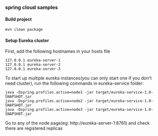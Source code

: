 ### spring cloud samples

#### Build project

```
mvn clean package
```

#### Setup Eureka cluster

First, add the following hostnames in your hosts file

```
127.0.0.1 eureka-server-1
127.0.0.1 eureka-server-2
127.0.0.1 eureka-server-3
```

To start up multiple eureka instances(you can only start one if you don't need cluster),
run the following commands in eureka-service folder:

```
java -Dspring.profiles.active=node1 -jar target/eureka-service-1.0-SNAPSHOT.jar
java -Dspring.profiles.active=node2 -jar target/eureka-service-1.0-SNAPSHOT.jar
java -Dspring.profiles.active=node3 -jar target/eureka-service-1.0-SNAPSHOT.jar
```

Go to any of the node page(eg: http://eureka-server-1:8761) and check there are registered replicas


